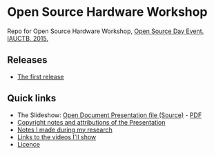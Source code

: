 # Open Source Hardware Workshop
Repo for Open Source Hardware Workshop, [Open Source Day Event. IAUCTB, 2015.](http://events.cactb.ir/opensource/)

## Releases
- [The first release](https://github.com/iauctb/open-hardware-workshop/releases/tag/v1.0)


## Quick links
- The Slideshow: [Open Document Presentation file (Source)](slideshow.odp) - [PDF](https://github.com/iauctb/open-hardware-workshop/releases/download/v1.0/slideshow.pdf)  
- [Copyright notes and attributions of the Presentation](presentation_sources.md)
- [Notes I made during my research](notes.md)
- [Links to the videos I'll show](video_sources.md)
- [Licence](LICENCE.md)

